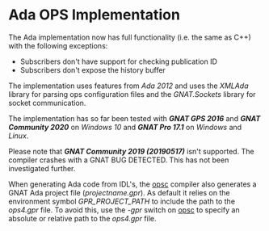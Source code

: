 # Ada OPS Implementation #

The Ada implementation now has full functionality (i.e. the same as C++) with the following exceptions:

  - Subscribers don't have support for checking publication ID
  - Subscribers don't expose the history buffer

The implementation uses features from *Ada 2012* and uses the *XMLAda* library for parsing
ops configuration files and the *GNAT.Sockets* library for socket communication.

The implementation has so far been tested with ***GNAT GPS 2016*** and ***GNAT Community 2020*** on *Windows 10* and
***GNAT Pro 17.1*** on *Windows* and *Linux*.

Please note that ***GNAT Community 2019 (20190517)*** isn't supported. The compiler crashes with a GNAT BUG DETECTED. This has not been investigated further.


When generating Ada code from IDL's, the [opsc](../Doc/IDLCommandlineCompiler.md) compiler
also generates a GNAT Ada project file (*projectname.gpr*). As default it relies on the
environment symbol *GPR_PROJECT_PATH* to include the path to the *ops4.gpr* file.
To avoid this, use the *-gpr* switch on [opsc](../Doc/IDLCommandlineCompiler.md) to
specify an absolute or relative path to the *ops4.gpr* file.
